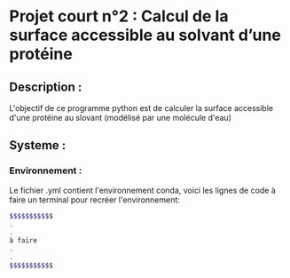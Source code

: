 # Projet court n°2 : Calcul de la surface accessible au solvant d’une protéine
## Description : 
L'objectif de ce programme python est de calculer la surface accessible d'une protéine au slovant (modélisé par une molécule d'eau)

## Systeme :
### Environnement :
Le fichier .yml contient l'environnement conda, voici les lignes de code à faire un terminal pour recréer l'environnement:
```bash
$$$$$$$$$$$
.
.
à faire
.
.
$$$$$$$$$$$
```
